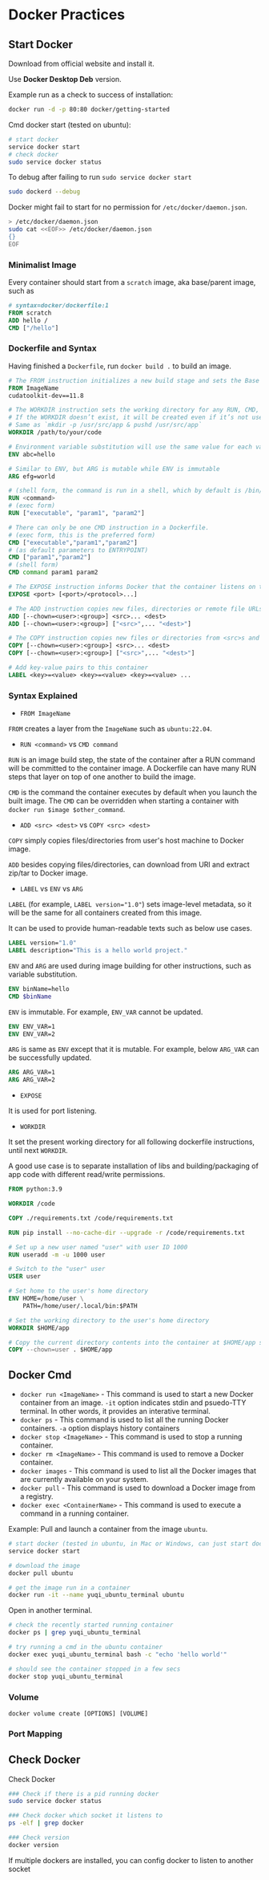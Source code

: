 # Docker Practices

## Start Docker
Download from official website and install it.

Use **Docker Desktop Deb** version.

Example run as a check to success of installation:
```bash
docker run -d -p 80:80 docker/getting-started
```

Cmd docker start (tested on ubuntu):
```bash
# start docker
service docker start
# check docker
sudo service docker status
```

To debug after failing to run `sudo service docker start`
```bash
sudo dockerd --debug
```

Docker might fail to start for no permission for `/etc/docker/daemon.json`.
```bash
> /etc/docker/daemon.json
sudo cat <<EOF>> /etc/docker/daemon.json
{}
EOF
```

### Minimalist Image

Every container should start from a `scratch` image, aka base/parent image, such as

```dockerfile
# syntax=docker/dockerfile:1
FROM scratch
ADD hello /
CMD ["/hello"]
```

### Dockerfile and Syntax

Having finished a `Dockerfile`, run `docker build .` to build an image.

```Dockerfile
# The FROM instruction initializes a new build stage and sets the Base Image for subsequent instructions. 
FROM ImageName
cudatoolkit-dev==11.8

# The WORKDIR instruction sets the working directory for any RUN, CMD, ENTRYPOINT, COPY and ADD instructions that follow it in the Dockerfile. 
# If the WORKDIR doesn’t exist, it will be created even if it’s not used in any subsequent Dockerfile instruction.
# Same as `mkdir -p /usr/src/app & pushd /usr/src/app`
WORKDIR /path/to/your/code

# Environment variable substitution will use the same value for each variable throughout the entire instruction. 
ENV abc=hello

# Similar to ENV, but ARG is mutable while ENV is immutable
ARG efg=world

# (shell form, the command is run in a shell, which by default is /bin/sh -c on Linux or cmd /S /C on Windows)
RUN <command> 
# (exec form)
RUN ["executable", "param1", "param2"]

# There can only be one CMD instruction in a Dockerfile. 
# (exec form, this is the preferred form)
CMD ["executable","param1","param2"] 
# (as default parameters to ENTRYPOINT)
CMD ["param1","param2"] 
# (shell form)
CMD command param1 param2 

# The EXPOSE instruction informs Docker that the container listens on the specified network ports at runtime.
EXPOSE <port> [<port>/<protocol>...]

# The ADD instruction copies new files, directories or remote file URLs from <src>s and adds them to the filesystem of the image at the path <dest>.
ADD [--chown=<user>:<group>] <src>... <dest>
ADD [--chown=<user>:<group>] ["<src>",... "<dest>"]

# The COPY instruction copies new files or directories from <src>s and adds them to the filesystem of the container at the path <dest>.
COPY [--chown=<user>:<group>] <src>... <dest>
COPY [--chown=<user>:<group>] ["<src>",... "<dest>"]

# Add key-value pairs to this container
LABEL <key>=<value> <key>=<value> <key>=<value> ...
```

### Syntax Explained

* `FROM ImageName`

`FROM` creates a layer from the `ImageName` such as `ubuntu:22.04`.

* `RUN <command>` vs `CMD command`

`RUN` is an image build step, the state of the container after a RUN command will be committed to the container image. A Dockerfile can have many RUN steps that layer on top of one another to build the image.

`CMD` is the command the container executes by default when you launch the built image.
The `CMD` can be overridden when starting a container with `docker run $image $other_command`.

* `ADD <src> <dest>` vs `COPY <src> <dest>`

`COPY` simply copies files/directories from user's host machine to Docker image.

`ADD` besides copying files/directories, can download from URl and extract zip/tar to Docker image.

* `LABEL` vs `ENV` vs `ARG`

`LABEL` (for example, `LABEL version="1.0"`) sets image-level metadata, so it will be the same for all containers created from this image.

It can be used to provide human-readable texts such as below use cases.

```Dockerfile
LABEL version="1.0"
LABEL description="This is a hello world project."
```

`ENV` and `ARG` are used during image building for other instructions, such as variable substitution.

```Dockerfile
ENV binName=hello
CMD $binName
```

`ENV` is immutable.
For example, `ENV_VAR` cannot be updated.

```Dockerfile
ENV ENV_VAR=1
ENV ENV_VAR=2
```

`ARG` is same as `ENV` except that it is mutable.
For example, below `ARG_VAR` can be successfully updated.

```Dockerfile
ARG ARG_VAR=1
ARG ARG_VAR=2
```

* `EXPOSE`

It is used for port listening.

* `WORKDIR`

It set the present working directory for all following dockerfile instructions, until next `WORKDIR`.

A good use case is to separate installation of libs and building/packaging of app code with different read/write permissions.

```dockerfile
FROM python:3.9

WORKDIR /code

COPY ./requirements.txt /code/requirements.txt

RUN pip install --no-cache-dir --upgrade -r /code/requirements.txt

# Set up a new user named "user" with user ID 1000
RUN useradd -m -u 1000 user

# Switch to the "user" user
USER user

# Set home to the user's home directory
ENV HOME=/home/user \
	PATH=/home/user/.local/bin:$PATH

# Set the working directory to the user's home directory
WORKDIR $HOME/app

# Copy the current directory contents into the container at $HOME/app setting the owner to the user
COPY --chown=user . $HOME/app
```

## Docker Cmd

* `docker run <ImageName>` - This command is used to start a new Docker container from an image. `-it` option indicates stdin and psuedo-TTY terminal. In other words, it provides an interative terminal.
* `docker ps` - This command is used to list all the running Docker containers. `-a` option displays history containers
* `docker stop <ImageName>` - This command is used to stop a running container.
* `docker rm <ImageName>` - This command is used to remove a Docker container.
* `docker images` - This command is used to list all the Docker images that are currently available on your system.
* `docker pull` - This command is used to download a Docker image from a registry.
* `docker exec <ContainerName>` - This command is used to execute a command in a running container.

Example:
Pull and launch a container from the image `ubuntu`.
```bash
# start docker (tested in ubuntu, in Mac or Windows, can just start docker from a Desktop version)
service docker start

# download the image
docker pull ubuntu

# get the image run in a container
docker run -it --name yuqi_ubuntu_terminal ubuntu 
```

Open in another terminal.
```bash
# check the recently started running container
docker ps | grep yuqi_ubuntu_terminal

# try running a cmd in the ubuntu container
docker exec yuqi_ubuntu_terminal bash -c "echo 'hello world'"

# should see the container stopped in a few secs
docker stop yuqi_ubuntu_terminal
```

### Volume

`docker volume create [OPTIONS] [VOLUME]`

### Port Mapping

## Check Docker

Check Docker
```bash
### Check if there is a pid running docker
sudo service docker status

### Check docker which socket it listens to
ps -elf | grep docker

### Check version
docker version
```

If multiple dockers are installed, you can config docker to listen to another socket
```bash

```